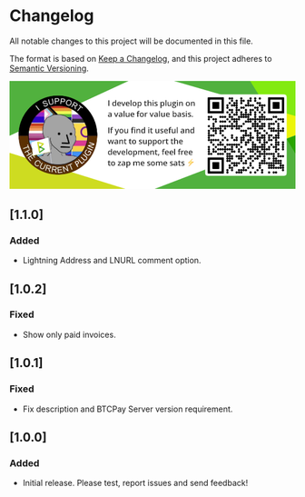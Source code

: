 # Changelog

All notable changes to this project will be documented in this file.

The format is based on [Keep a Changelog](https://keepachangelog.com/en/1.0.0/),
and this project adheres to [Semantic Versioning](https://semver.org/spec/v2.0.0.html).

[![Support this plugin](./docs/img/support.png)](lightning:LNURL1DP68GURN8GHJ7AMPD3KX2AR0VEEKZAR0WD5XJTNRDAKJ7TNHV4KXCTTTDEHHWM30D3H82UNVWQHKXUN0WAJX2ER9V9E8G6PN8QSKVTEZ)

## [1.1.0]

### Added

- Lightning Address and LNURL comment option.

## [1.0.2]

### Fixed

- Show only paid invoices.

## [1.0.1]

### Fixed

- Fix description and BTCPay Server version requirement.

## [1.0.0]

### Added

- Initial release. Please test, report issues and send feedback!
